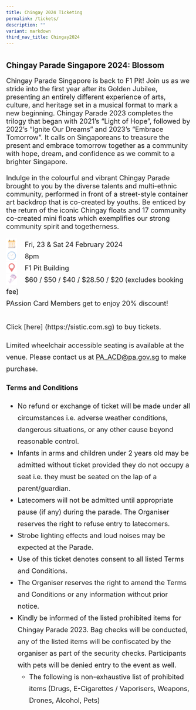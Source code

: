 ```yaml
---
title: Chingay 2024 Ticketing
permalink: /tickets/
description: ""
variant: markdown
third_nav_title: Chingay2024
---
```

<h1 style="color:red;"></h1>

<h2>Chingay Parade Singapore 2024: Blossom</h2>

<div style="font-size:1.15rem">Chingay Parade Singapore is back to F1 Pit! Join us as we stride into the first year after its Golden Jubilee, presenting an entirely different experience of arts, culture, and heritage set in a musical format to mark a new beginning. Chingay Parade 2023 completes the trilogy that began with 2021’s “Light of Hope”, followed by 2022’s “Ignite Our Dreams” and 2023’s “Embrace Tomorrow”. It calls on Singaporeans to treasure the present and embrace tomorrow together as a community with hope, dream, and confidence as we commit to a brighter Singapore.<br><br>
Indulge in the colourful and vibrant Chingay Parade brought to you by the diverse talents and multi-ethnic community, performed in front of a street-style container art backdrop that is co-created by youths. Be enticed by the return of the iconic Chingay floats and 17 community co-created mini floats which exemplifies our strong community spirit and togetherness.<br><br></div>
<div style="line-height:2rem;font-size:1.15rem"><img src="/images/Date.png" style="float:left; width:30px;height:30px">&nbsp; &nbsp; Fri, 23 &amp; Sat 24 February 2024<br>
<img src="/images/Time.png" style="float:left; width:30px;height:30px">
&nbsp;  &nbsp; 8pm<br>
<img src="/images/Venue.png" style="float:left; width:30px;height:30px"> &nbsp; &nbsp; 
F1 Pit Building<br>
<img src="/images/Tickets.png" style="float:left; width:30px;height:30px">&nbsp; &nbsp;  $60 / $50 / $40 / $28.50 / $20 (excludes booking fee) <br>
PAssion Card Members get to enjoy 20% discount!<br>
<br>
Click [here] (https://sistic.com.sg) to buy tickets.<br>
	
Limited wheelchair accessible seating is available at the venue. Please contact us at PA_ACD@pa.gov.sg to make purchase.  <br>
	
**Terms and Conditions**<br>
* No refund or exchange of ticket will be made under all circumstances i.e. adverse weather conditions, dangerous situations, or any other cause beyond reasonable control.
*   Infants in arms and children under 2 years old may be admitted without ticket provided they do not occupy a seat i.e. they must be seated on the lap of a parent/guardian.
*   Latecomers will not be admitted until appropriate pause (if any) during the parade. The Organiser reserves the right to refuse entry to latecomers.
*   Strobe lighting effects and loud noises may be expected at the Parade.
*   Use of this ticket denotes consent to all listed Terms and Conditions.
*   The Organiser reserves the right to amend the Terms and Conditions or any information without prior notice.
* Kindly be informed of the listed prohibited items for Chingay Parade 2023. Bag checks will be conducted, any of the listed items will be confiscated by the organiser as part of the security checks. Participants with pets will be denied entry to the event as well.
	* The following is non-exhaustive list of prohibited items (Drugs, E-Cigarettes / Vaporisers, Weapons, Drones, Alcohol, Pets)

<br><br></div>